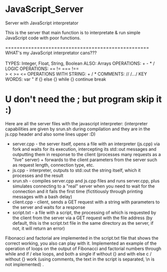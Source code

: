 # JavaScript_Server
Server with JavaScript interpretator

This is the server that main function is to interpretate & run simple JavaScript code with poor functions.



==================================================
<br>  WHAT's my JavaScript interpretator cans???
<br>
<br>  TYPES: Integer, Float, String, Boolean
  ALSO:  Arrays
  OPERATIONS: + - * /
  LOGIC OPERATIONS: == != === !==  
                     >  <  >=  <= 
  OPERATIONS WITH STRING: + / * 
  COMMENTS: // /*...*/
  KEY WORDS: var "
             if {} else {}
             while {}
             continue
             break 

  U don't need the ; but program skip it :)
=================================================

Here are all the server files with the javascript interpreter:
(interpreter capabilities are given by srun.sh during compilation and they are in the js.cpp header and also some lines upper :D)

- server.cpp - the server itself, opens a file with an interpreter (js.cpp) via fork and waits for its execution, intercepting its std::out messages and outputting them in response to the client (processes many requests as a "live" server) + forwards to the client parameters from the server such as request length, connection type, etc.
- js.cpp - interpreter, outputs to std::out the string itself, which it processes and the result
- srun.sh - compiles server.cpp and js.cpp files and runs server.cpp, plus simulates connecting to a "real" server when you need to wait for the connection and it fails the first time (fictitiously through printing messages with a bash delay)
- client.cpp - client, sends a GET request with a string with parameters to the server and waits for a response
- script.txt - a file with a script, the processing of which is requested by the client from the server via a GET request with the file address (by default, this is the script.txt file in the same directory as the server, if not, it will return an error)



Fibonacci and factorial are implemented in the script.txt file that shows the correct working, you also can play with it.
Implemented an example of the operation of loops on the output of Fibonacci and factorial numbers through while and if / else loops, and both a single if without {} and with else c / without {} work (using comments, the text in the script is separated, \n is not implemented) .
